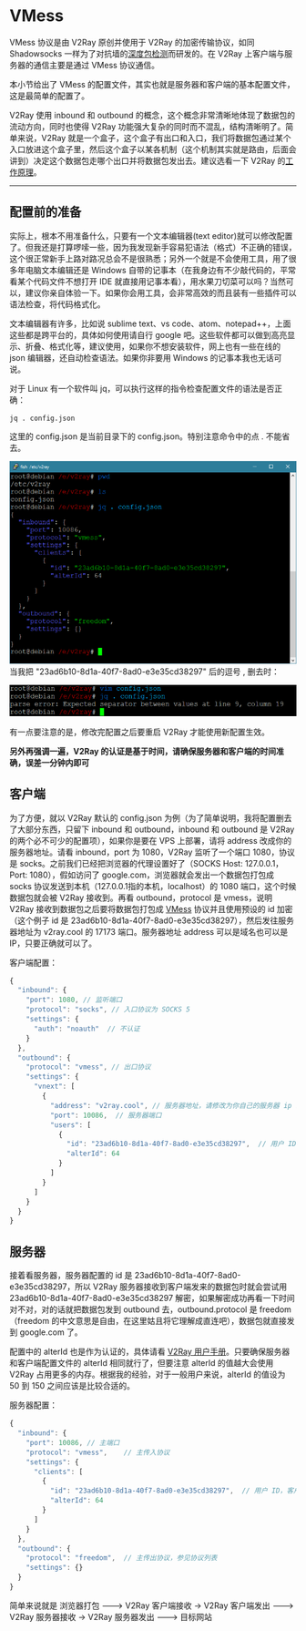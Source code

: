 # VMess

VMess 协议是由 V2Ray 原创并使用于 V2Ray 的加密传输协议，如同 Shadowsocks 一样为了对抗墙的[深度包检测](https://zh.wikipedia.org/wiki/%E6%B7%B1%E5%BA%A6%E5%8C%85%E6%A3%80%E6%B5%8B)而研发的。在 V2Ray 上客户端与服务器的通信主要是通过 VMess 协议通信。

本小节给出了 VMess 的配置文件，其实也就是服务器和客户端的基本配置文件，这是最简单的配置了。

V2Ray 使用 inbound 和 outbound 的概念，这个概念非常清晰地体现了数据包的流动方向，同时也使得 V2Ray 功能强大复杂的同时而不混乱，结构清晰明了。简单来说，V2Ray 就是一个盒子，这个盒子有出口和入口，我们将数据包通过某个入口放进这个盒子里，然后这个盒子以某各机制（这个机制其实就是路由，后面会讲到）决定这个数据包走哪个出口并将数据包发出去。建议选看一下 V2Ray 的[工作原理](https://www.v2ray.com/chapter_01/internal.html)。

-------
## 配置前的准备
实际上，根本不用准备什么，只要有一个文本编辑器(text editor)就可以修改配置了。但我还是打算啰嗦一些，因为我发现新手容易犯语法（格式）不正确的错误，这个很正常新手上路对路况总会不是很熟悉；另外一个就是不会使用工具，用了很多年电脑文本编辑还是 Windows 自带的记事本（在我身边有不少敲代码的，平常看某个代码文件不想打开 IDE 就直接用记事本看），用水果刀切菜可以吗？当然可以，建议你亲自体验一下。如果你会用工具，会非常高效的而且装有一些插件可以语法检查，将代码格式化。

文本编辑器有许多，比如说 sublime text、vs code、atom、notepad++，上面这些都是跨平台的，具体如何使用请自行 google 吧。这些软件都可以做到高亮显示、折叠、格式化等，建议使用，如果你不想安装软件，网上也有一些在线的 json 编辑器，还自动检查语法。如果你非要用 Windows 的记事本我也无话可说。

对于 Linux 有一个软件叫 jq，可以执行这样的指令检查配置文件的语法是否正确：
```shell
jq . config.json
```
这里的 config.json 是当前目录下的 config.json。特别注意命令中的点 . 不能省去。

![](/base_config/jqdemo.png)
当我把 "23ad6b10-8d1a-40f7-8ad0-e3e35cd38297" 后的逗号 , 删去时：

![](/base_config/jqerror.png)


有一点要注意的是，修改完配置之后要重启 V2Ray 才能使用新配置生效。

**另外再强调一遍，V2Ray 的认证是基于时间，请确保服务器和客户端的时间准确，误差一分钟内即可**

## 客户端
为了方便，就以 V2Ray 默认的 config.json 为例（为了简单说明，我将配置删去了大部分东西，只留下 inbound 和 outbound，inbound 和 outbound 是 V2Ray 的两个必不可少的配置项），如果你是要在 VPS 上部署，请将 address 改成你的服务器地址。请看 inbound，port 为 1080，V2Ray 监听了一个端口 1080，协议是 socks。之前我们已经把浏览器的代理设置好了（SOCKS Host: 127.0.0.1，Port: 1080），假如访问了 google.com，浏览器就会发出一个数据包打包成 socks 协议发送到本机（127.0.0.1指的本机，localhost）的 1080 端口，这个时候数据包就会被 V2Ray 接收到。再看 outbound，protocol 是 vmess，说明 V2Ray 接收到数据包之后要将数据包打包成 [VMess](https://www.v2ray.com/chapter_03/01_effective.html#vmess-%E5%8D%8F%E8%AE%AE) 协议并且使用预设的 id 加密（这个例子 id 是 23ad6b10-8d1a-40f7-8ad0-e3e35cd38297），然后发往服务器地址为 v2ray.cool 的 17173 端口。服务器地址 address 可以是域名也可以是 IP，只要正确就可以了。

客户端配置：
```javascript
{
  "inbound": {
    "port": 1080, // 监听端口
    "protocol": "socks", // 入口协议为 SOCKS 5
    "settings": {
      "auth": "noauth"  // 不认证
    }
  },
  "outbound": {
    "protocol": "vmess", // 出口协议
    "settings": {
      "vnext": [
        {
          "address": "v2ray.cool", // 服务器地址，请修改为你自己的服务器 ip 或域名
          "port": 10086,  // 服务器端口
          "users": [
            {
              "id": "23ad6b10-8d1a-40f7-8ad0-e3e35cd38297",  // 用户 ID，须与服务器端配置相同
              "alterId": 64
            }
          ]
        }
      ]
    }
  }
}
```

## 服务器
接着看服务器，服务器配置的 id 是 23ad6b10-8d1a-40f7-8ad0-e3e35cd38297，所以 V2Ray 服务器接收到客户端发来的数据包时就会尝试用 23ad6b10-8d1a-40f7-8ad0-e3e35cd38297 解密，如果解密成功再看一下时间对不对，对的话就把数据包发到 outbound 去，outbound.protocol 是 freedom（freedom 的中文意思是自由，在这里姑且将它理解成直连吧），数据包就直接发到 google.com 了。

配置中的 alterId 也是作为认证的，具体请看 [V2Ray 用户手册](https://www.v2ray.com/chapter_03/01_effective.html#alterid)。只要确保服务器和客户端配置文件的 alterId 相同就行了，但要注意 alterId 的值越大会使用 V2Ray 占用更多的内存。根据我的经验，对于一般用户来说，alterId 的值设为 50 到 150 之间应该是比较合适的。

服务器配置：
```javascript
{
  "inbound": {
    "port": 10086, // 主端口
    "protocol": "vmess",    // 主传入协议
    "settings": {
      "clients": [
        {
          "id": "23ad6b10-8d1a-40f7-8ad0-e3e35cd38297",  // 用户 ID，客户端须使用相同的 ID 才可以中转流量
          "alterId": 64
        }
      ]
    }
  },
  "outbound": {
    "protocol": "freedom",  // 主传出协议，参见协议列表
    "settings": {}
  }
}
```

简单来说就是 浏览器打包 ---> V2Ray 客户端接收 -> V2Ray 客户端发出 --->  V2Ray 服务器接收 -> V2Ray 服务器发出 ---> 目标网站
